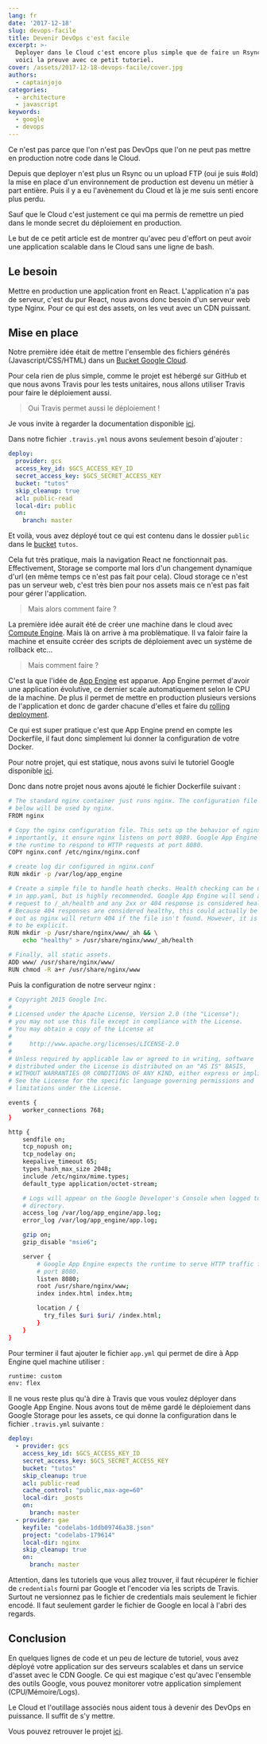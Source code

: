 ```yaml
---
lang: fr
date: '2017-12-18'
slug: devops-facile
title: Devenir DevOps c'est facile
excerpt: >-
  Deployer dans le Cloud c'est encore plus simple que de faire un Rsync. En
  voici la preuve avec ce petit tutoriel.
cover: /assets/2017-12-18-devops-facile/cover.jpg
authors:
  - captainjojo
categories:
  - architecture
  - javascript
keywords:
  - google
  - devops
---
```


Ce n'est pas parce que l'on n'est pas DevOps que l'on ne peut pas mettre en production notre code dans le Cloud.

Depuis que deployer n'est plus un Rsync ou un upload FTP (oui je suis #old) la mise en place d'un environnement de production est devenu un métier à part entière. Puis il y a eu l'avènement du Cloud et là je me suis senti encore plus perdu.

Sauf que le Cloud c'est justement ce qui ma permis de remettre un pied dans le monde secret du déploiement en production.

Le but de ce petit article est de montrer qu'avec peu d'effort on peut avoir une application scalable dans le Cloud sans une ligne de bash.

## Le besoin

Mettre en production une application front en React. L'application n'a pas de serveur, c'est du pur React, nous avons donc besoin d'un serveur web type Nginx. Pour ce qui est des assets, on les veut avec un CDN puissant.

## Mise en place

Notre première idée était de mettre l'ensemble des fichiers générés (Javascript/CSS/HTML) dans un [Bucket Google Cloud](https://cloud.google.com/storage/?hl=fr).

Pour cela rien de plus simple, comme le projet est hébergé sur GitHub et que nous avons Travis pour les tests unitaires, nous allons utiliser Travis pour faire le déploiement aussi.

> Oui Travis permet aussi le déploiement !

Je vous invite à regarder la documentation disponible [ici](https://docs.travis-ci.com/user/deployment).

Dans notre fichier `.travis.yml` nous avons seulement besoin d'ajouter :

```yml
deploy:
  provider: gcs
  access_key_id: $GCS_ACCESS_KEY_ID
  secret_access_key: $GCS_SECRET_ACCESS_KEY
  bucket: "tutos"
  skip_cleanup: true
  acl: public-read
  local-dir: public
  on:
    branch: master
```

Et voilà, vous avez déployé tout ce qui est contenu dans le dossier `public` dans le [bucket](https://cloud.google.com/storage/?hl=fr) `tutos`.

Cela fut très pratique, mais la navigation React ne fonctionnait pas. Effectivement, Storage se comporte mal lors d'un changement dynamique d'url (en même temps ce n'est pas fait pour cela). Cloud storage ce n'est pas un serveur web, c'est très bien pour nos assets mais ce n'est pas fait pour gérer l'application.

> Mais alors comment faire ?

La première idée aurait été de créer une machine dans le cloud avec [Compute Engine](https://cloud.google.com/compute/?hl=fr). Mais là on arrive à ma problèmatique. Il va faloir faire la machine et ensuite ccréer des scripts de déploiement avec un système de rollback etc...

> Mais comment faire ?

C'est la que l'idée de [App Engine](https://cloud.google.com/appengine/?hl=fr) est apparue.  App Engine permet d'avoir une application évolutive, ce dernier scale automatiquement selon le CPU de la machine. De plus il permet de mettre en production plusieurs versions de l'application et donc de garder chacune d'elles et faire du [rolling deployment](http://searchitoperations.techtarget.com/definition/rolling-deployment).

Ce qui est super pratique c'est que App Engine prend en compte les Dockerfile, il faut donc simplement lui donner la configuration de votre Docker.

Pour notre projet, qui est statique, nous avons suivi le tutoriel Google disponible [ici](https://cloud.google.com/appengine/docs/flexible/custom-runtimes/quickstart).

Donc dans notre projet nous avons ajouté le fichier Dockerfile suivant :

```sh
# The standard nginx container just runs nginx. The configuration file added
# below will be used by nginx.
FROM nginx

# Copy the nginx configuration file. This sets up the behavior of nginx, most
# importantly, it ensure nginx listens on port 8080. Google App Engine expects
# the runtime to respond to HTTP requests at port 8080.
COPY nginx.conf /etc/nginx/nginx.conf

# create log dir configured in nginx.conf
RUN mkdir -p /var/log/app_engine

# Create a simple file to handle heath checks. Health checking can be disabled
# in app.yaml, but is highly recommended. Google App Engine will send an HTTP
# request to /_ah/health and any 2xx or 404 response is considered healthy.
# Because 404 responses are considered healthy, this could actually be left
# out as nginx will return 404 if the file isn't found. However, it is better
# to be explicit.
RUN mkdir -p /usr/share/nginx/www/_ah && \
    echo "healthy" > /usr/share/nginx/www/_ah/health

# Finally, all static assets.
ADD www/ /usr/share/nginx/www/
RUN chmod -R a+r /usr/share/nginx/www
```

Puis la configuration de notre serveur nginx :

```sh
# Copyright 2015 Google Inc.
#
# Licensed under the Apache License, Version 2.0 (the "License");
# you may not use this file except in compliance with the License.
# You may obtain a copy of the License at
#
#     http://www.apache.org/licenses/LICENSE-2.0
#
# Unless required by applicable law or agreed to in writing, software
# distributed under the License is distributed on an "AS IS" BASIS,
# WITHOUT WARRANTIES OR CONDITIONS OF ANY KIND, either express or implied.
# See the License for the specific language governing permissions and
# limitations under the License.

events {
    worker_connections 768;
}

http {
    sendfile on;
    tcp_nopush on;
    tcp_nodelay on;
    keepalive_timeout 65;
    types_hash_max_size 2048;
    include /etc/nginx/mime.types;
    default_type application/octet-stream;

    # Logs will appear on the Google Developer's Console when logged to this
    # directory.
    access_log /var/log/app_engine/app.log;
    error_log /var/log/app_engine/app.log;

    gzip on;
    gzip_disable "msie6";

    server {
        # Google App Engine expects the runtime to serve HTTP traffic from
        # port 8080.
        listen 8080;
        root /usr/share/nginx/www;
        index index.html index.htm;

        location / {
          try_files $uri $uri/ /index.html;
        }
    }
}
```

Pour terminer il faut ajouter le fichier `app.yml` qui permet de dire à App Engine quel machine utiliser :

```sh
runtime: custom
env: flex
```

Il ne vous reste plus qu'à dire à Travis que vous voulez déployer dans Google App Engine. Nous avons tout de même gardé le déploiement dans Google Storage pour les assets, ce qui donne la configuration dans le fichier `.travis.yml` suivante :

```yaml
deploy:
  - provider: gcs
    access_key_id: $GCS_ACCESS_KEY_ID
    secret_access_key: $GCS_SECRET_ACCESS_KEY
    bucket: "tutos"
    skip_cleanup: true
    acl: public-read
    cache_control: "public,max-age=60"
    local-dir: _posts
    on:
      branch: master
  - provider: gae
    keyfile: "codelabs-1ddb09746a38.json"
    project: "codelabs-179614"
    local-dir: nginx
    skip_cleanup: true
    on:
      branch: master
```

Attention, dans les tutoriels que vous allez trouver, il faut récupérer le fichier de `credentials` fourni par Google et l'encoder via les scripts de Travis. Surtout ne versionnez pas le fichier de credentials mais seulement le fichier encodé. Il faut seulement garder le fichier de Google en local à l'abri des regards.

## Conclusion

En quelques lignes de code et un peu de lecture de tutoriel, vous avez déployé votre application sur des serveurs scalables et dans un service d'asset avec le CDN Google. Ce qui est magique c'est qu'avec l'ensemble des outils Google, vous pouvez monitorer votre application simplement (CPU/Mémoire/Logs).

Le Cloud et l'outillage associés nous aident tous à devenir des DevOps en puissance. Il suffit de s'y mettre.

Vous pouvez retrouver le projet [ici](https://github.com/eleven-labs/codelabs).
